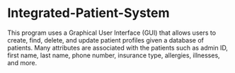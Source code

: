 # Integrated-Patient-System

This program uses a Graphical User Interface (GUI) that allows users to create, find, delete, and update patient profiles given a database of patients. Many attributes are  associated with the patients such as admin ID, first name, last name, phone number, insurance type, allergies, illnesses, and more.
